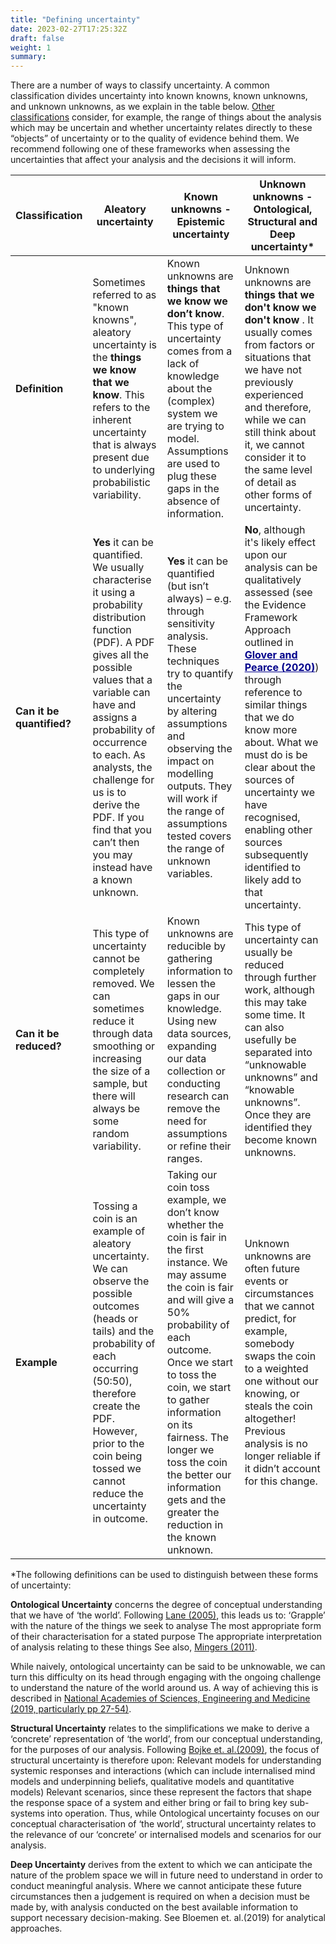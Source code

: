 ```yaml
---
title: "Defining uncertainty"
date: 2023-02-27T17:25:32Z
draft: false
weight: 1
summary: 
---
```



There are a number of ways to classify uncertainty. A common classification divides uncertainty into known knowns, known unknowns, and unknown unknowns, as we explain in the table below. [Other classifications](https://royalsocietypublishing.org/doi/pdf/10.1098/rsos.181870) consider, for example, the range of things about the analysis which may be uncertain and whether uncertainty relates directly to these “objects” of uncertainty or to the quality of evidence behind them. We recommend following one of these frameworks when assessing the uncertainties that affect your analysis and the decisions it will inform.


| Classification  | Aleatory uncertainty | Known unknowns - Epistemic uncertainty | Unknown unknowns - Ontological, Structural and Deep uncertainty* |
| --------------- | ------------------------- | ---------------------------- | -------------------------------- | 
| <b>Definition</b>| Sometimes referred to as "known knowns", aleatory uncertainty is the <b>things we know that we know</b>. This refers to the inherent uncertainty that is always present due to underlying probabilistic variability. | Known unknowns are <b>things that we know we don’t know</b>. This type of uncertainty comes from a lack of knowledge about the (complex) system we are trying to model. Assumptions are used to plug these gaps in the absence of information. | Unknown unknowns are <b>things that we don't know we don't know </b>.  It usually comes from factors or situations that we have not previously experienced and therefore, while we can still think about it, we cannot consider it to the same level of detail as other forms of uncertainty. |
| <b>Can it be quantified? </b> | <b>Yes</b> it can be quantified. We usually characterise it using a probability distribution function (PDF). A PDF gives all the possible values that a variable can have and assigns a probability of occurrence to each. As analysts, the challenge for us is to derive the PDF. If you find that you can’t then you may instead have a known unknown. | <b>Yes</b> it can be quantified (but isn’t always) – e.g. through sensitivity analysis. These techniques try to quantify the uncertainty by altering assumptions and observing the impact on modelling outputs. They will work if the range of assumptions tested covers the range of unknown variables. | <b>No</b>, although it's likely effect upon our analysis can be qualitatively assessed (see the Evidence Framework Approach outlined in <a href="https://doi.org/10.1080/17477778.2020.1757389" style="color: DARKBLUE;"><b>Glover and Pearce (2020)</b></a>) through reference to similar things that we do know more about. What we must do is be clear about the sources of uncertainty we have recognised, enabling other sources subsequently identified to likely add to that uncertainty.|
| <b> Can it be reduced? </b> | This type of uncertainty cannot be completely removed.  We can sometimes reduce it through data smoothing or increasing the size of a sample, but there will always be some random variability. | Known unknowns are reducible by gathering information to lessen the gaps in our knowledge.  Using new data sources, expanding our data collection or conducting research can remove the need for assumptions or refine their ranges. | This type of uncertainty can usually be reduced through further work, although this may take some time. It can also usefully be separated into “unknowable unknowns” and “knowable unknowns”. Once they are identified they become known unknowns.  |
| <b> Example </b> | Tossing a coin is an example of aleatory uncertainty. We can observe the possible outcomes (heads or tails) and the probability of each occurring (50:50), therefore create the PDF. However, prior to the coin being tossed we cannot reduce the uncertainty in outcome. | Taking our coin toss example, we don’t know whether the coin is fair in the first instance. We may assume the coin is fair and will give a 50% probability of each outcome. Once we start to toss the coin, we start to gather information on its fairness. The longer we toss the coin the better our information gets and the greater the reduction in the known unknown. | Unknown unknowns are often future events or circumstances that we cannot predict, for example, somebody swaps the coin to a weighted one without our knowing, or steals the coin altogether! Previous analysis is no longer reliable if it didn’t account for this change. |


*The following definitions can be used to distinguish between these forms of uncertainty:

**Ontological Uncertainty** concerns the degree of conceptual understanding that we have of ‘the world’. Following [Lane (2005)](https://link.springer.com/article/10.1007/s00191-004-0227-7), this leads us to: ‘Grapple’ with the nature of the things we seek to analyse The most appropriate form of their characterisation for a stated purpose The appropriate interpretation of analysis relating to these things See also, [Mingers (2011)](https://doi.org/10.1558/jcr.v10i3.303).

While naively, ontological uncertainty can be said to be unknowable, we can turn this difficulty on its head through engaging with the ongoing challenge to understand the nature of the world around us. A way of achieving this is described in [National Academies of Sciences, Engineering and Medicine (2019, particularly pp 27-54)](https://nap.nationalacademies.org/catalog/25303/reproducibility-and-replicability-in-science).

**Structural Uncertainty** relates to the simplifications we make to derive a ‘concrete’ representation of ‘the world’, from our conceptual understanding, for the purposes of our analysis. Following [Bojke et. al.(2009)](https://linkinghub.elsevier.com/retrieve/pii/S109830151060736X), the focus of structural uncertainty is therefore upon: Relevant models for understanding systemic responses and interactions (which can include internalised mind models and underpinning beliefs, qualitative models and quantitative models) Relevant scenarios, since these represent the factors that shape the response space of a system and either bring or fail to bring key sub-systems into operation. Thus, while Ontological uncertainty focuses on our conceptual characterisation of ‘the world’, structural uncertainty relates to the relevance of our ‘concrete’ or internalised models and scenarios for our analysis.

**Deep Uncertainty** derives from the extent to which we can anticipate the nature of the problem space we will in future need to understand in order to conduct meaningful analysis. Where we cannot anticipate these future circumstances then a judgement is required on when a decision must be made by, with analysis conducted on the best available information to support necessary decision-making. See Bloemen et. al.(2019) for analytical approaches.